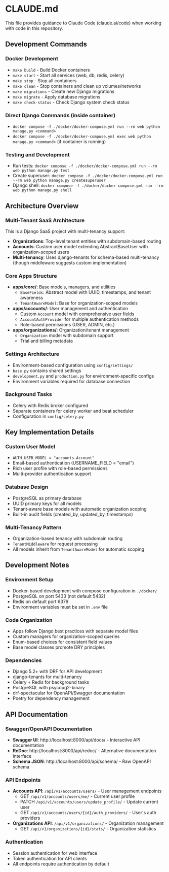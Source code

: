 # CLAUDE.md

This file provides guidance to Claude Code (claude.ai/code) when working with code in this repository.

## Development Commands

### Docker Development
- `make build` - Build Docker containers
- `make start` - Start all services (web, db, redis, celery)
- `make stop` - Stop all containers
- `make clean` - Stop containers and clean up volumes/networks
- `make migrations` - Create new Django migrations
- `make migrate` - Apply database migrations
- `make check-status` - Check Django system check status

### Direct Django Commands (inside container)
- `docker compose -f ./docker/docker-compose.yml run --rm web python manage.py <command>`
- `docker compose -f ./docker/docker-compose.yml exec web python manage.py <command>` (if container is running)

### Testing and Development
- Run tests: `docker compose -f ./docker/docker-compose.yml run --rm web python manage.py test`
- Create superuser: `docker compose -f ./docker/docker-compose.yml run --rm web python manage.py createsuperuser`
- Django shell: `docker compose -f ./docker/docker-compose.yml run --rm web python manage.py shell`

## Architecture Overview

### Multi-Tenant SaaS Architecture
This is a Django SaaS project with multi-tenancy support:
- **Organizations**: Top-level tenant entities with subdomain-based routing
- **Accounts**: Custom user model extending AbstractBaseUser with organization-scoped users
- **Multi-tenancy**: Uses django-tenants for schema-based multi-tenancy (though middleware suggests custom implementation)

### Core Apps Structure
- **apps/core/**: Base models, managers, and utilities
  - `BaseFields`: Abstract model with UUID, timestamps, and tenant awareness
  - `TenantAwareModel`: Base for organization-scoped models
- **apps/accounts/**: User management and authentication
  - Custom `Account` model with comprehensive user fields
  - `AccountAuthProvider` for multiple authentication methods
  - Role-based permissions (USER, ADMIN, etc.)
- **apps/organizations/**: Organization/tenant management
  - `Organization` model with subdomain support
  - Trial and billing metadata

### Settings Architecture
- Environment-based configuration using `config/settings/`
- `base.py` contains shared settings
- `development.py` and `production.py` for environment-specific configs
- Environment variables required for database connection

### Background Tasks
- Celery with Redis broker configured
- Separate containers for celery worker and beat scheduler
- Configuration in `config/celery.py`

## Key Implementation Details

### Custom User Model
- `AUTH_USER_MODEL = "accounts.Account"`
- Email-based authentication (USERNAME_FIELD = "email")
- Rich user profile with role-based permissions
- Multi-provider authentication support

### Database Design
- PostgreSQL as primary database
- UUID primary keys for all models
- Tenant-aware base models with automatic organization scoping
- Built-in audit fields (created_by, updated_by, timestamps)

### Multi-Tenancy Pattern
- Organization-based tenancy with subdomain routing
- `TenantMiddleware` for request processing
- All models inherit from `TenantAwareModel` for automatic scoping

## Development Notes

### Environment Setup
- Docker-based development with compose configuration in `./docker/`
- PostgreSQL on port 5433 (not default 5432)
- Redis on default port 6379
- Environment variables must be set in `.env` file

### Code Organization
- Apps follow Django best practices with separate model files
- Custom managers for organization-scoped queries
- Enum-based choices for consistent field values
- Base model classes promote DRY principles

### Dependencies
- Django 5.2+ with DRF for API development
- django-tenants for multi-tenancy
- Celery + Redis for background tasks
- PostgreSQL with psycopg2-binary
- drf-spectacular for OpenAPI/Swagger documentation
- Poetry for dependency management

## API Documentation

### Swagger/OpenAPI Documentation
- **Swagger UI**: http://localhost:8000/api/docs/ - Interactive API documentation
- **ReDoc**: http://localhost:8000/api/redoc/ - Alternative documentation interface
- **Schema JSON**: http://localhost:8000/api/schema/ - Raw OpenAPI schema

### API Endpoints
- **Accounts API**: `/api/v1/accounts/users/` - User management endpoints
  - GET `/api/v1/accounts/users/me/` - Current user profile
  - PATCH `/api/v1/accounts/users/update_profile/` - Update current user
  - GET `/api/v1/accounts/users/{id}/auth_providers/` - User's auth providers
- **Organizations API**: `/api/v1/organizations/` - Organization management
  - GET `/api/v1/organizations/{id}/stats/` - Organization statistics

### Authentication
- Session authentication for web interface
- Token authentication for API clients
- All endpoints require authentication by default